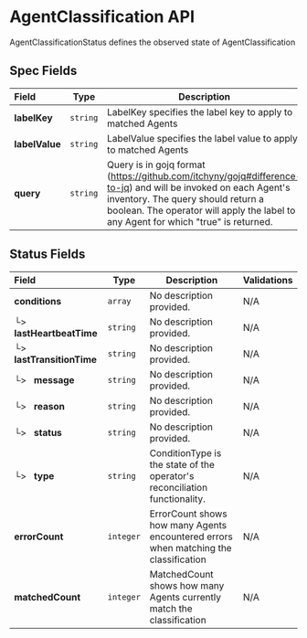 # AgentClassification API

AgentClassificationStatus defines the observed state of AgentClassification

## Spec Fields

| Field | Type | Description | Validations |
|:---|---|---|---|
|  **labelKey** | `string` | LabelKey specifies the label key to apply to matched Agents | N/A |
|  **labelValue** | `string` | LabelValue specifies the label value to apply to matched Agents | N/A |
|  **query** | `string` | Query is in gojq format (https://github.com/itchyny/gojq#difference-to-jq) and will be invoked on each Agent's inventory. The query should return a boolean. The operator will apply the label to any Agent for which "true" is returned. | N/A |
## Status Fields

| Field | Type | Description | Validations |
|:---|---|---|---|
|  **conditions** | `array` | No description provided. | N/A |
| └>&nbsp;&nbsp; **lastHeartbeatTime** | `string` | No description provided. | N/A |
| └>&nbsp;&nbsp; **lastTransitionTime** | `string` | No description provided. | N/A |
| └>&nbsp;&nbsp; **message** | `string` | No description provided. | N/A |
| └>&nbsp;&nbsp; **reason** | `string` | No description provided. | N/A |
| └>&nbsp;&nbsp; **status** | `string` | No description provided. | N/A |
| └>&nbsp;&nbsp; **type** | `string` | ConditionType is the state of the operator's reconciliation functionality. | N/A |
|  **errorCount** | `integer` | ErrorCount shows how many Agents encountered errors when matching the classification | N/A |
|  **matchedCount** | `integer` | MatchedCount shows how many Agents currently match the classification | N/A |
